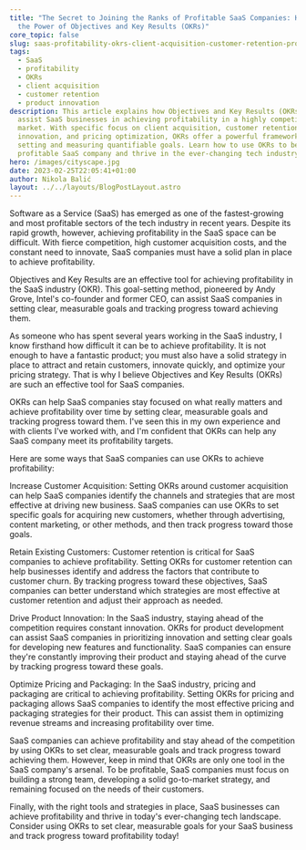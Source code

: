 ```yaml
---
title: "The Secret to Joining the Ranks of Profitable SaaS Companies: Harnessing
  the Power of Objectives and Key Results (OKRs)"
core_topic: false
slug: saas-profitability-okrs-client-acquisition-customer-retention-product-innovation
tags:
  - SaaS
  - profitability
  - OKRs
  - client acquisition
  - customer retention
  - product innovation
description: This article explains how Objectives and Key Results (OKRs) can
  assist SaaS businesses in achieving profitability in a highly competitive
  market. With specific focus on client acquisition, customer retention, product
  innovation, and pricing optimization, OKRs offer a powerful framework for
  setting and measuring quantifiable goals. Learn how to use OKRs to become a
  profitable SaaS company and thrive in the ever-changing tech industry.
hero: /images/cityscape.jpg
date: 2023-02-25T22:05:41+01:00
author: Nikola Balić
layout: ../../layouts/BlogPostLayout.astro
---
```

Software as a Service (SaaS) has emerged as one of the fastest-growing and most profitable sectors of the tech industry in recent years. Despite its rapid growth, however, achieving profitability in the SaaS space can be difficult. With fierce competition, high customer acquisition costs, and the constant need to innovate, SaaS companies must have a solid plan in place to achieve profitability.

Objectives and Key Results are an effective tool for achieving profitability in the SaaS industry (OKR). This goal-setting method, pioneered by Andy Grove, Intel's co-founder and former CEO, can assist SaaS companies in setting clear, measurable goals and tracking progress toward achieving them.

As someone who has spent several years working in the SaaS industry, I know firsthand how difficult it can be to achieve profitability. It is not enough to have a fantastic product; you must also have a solid strategy in place to attract and retain customers, innovate quickly, and optimize your pricing strategy. That is why I believe Objectives and Key Results (OKRs) are such an effective tool for SaaS companies.

OKRs can help SaaS companies stay focused on what really matters and achieve profitability over time by setting clear, measurable goals and tracking progress toward them. I've seen this in my own experience and with clients I've worked with, and I'm confident that OKRs can help any SaaS company meet its profitability targets.

Here are some ways that SaaS companies can use OKRs to achieve profitability:

Increase Customer Acquisition: Setting OKRs around customer acquisition can help SaaS companies identify the channels and strategies that are most effective at driving new business. SaaS companies can use OKRs to set specific goals for acquiring new customers, whether through advertising, content marketing, or other methods, and then track progress toward those goals.

Retain Existing Customers: Customer retention is critical for SaaS companies to achieve profitability. Setting OKRs for customer retention can help businesses identify and address the factors that contribute to customer churn. By tracking progress toward these objectives, SaaS companies can better understand which strategies are most effective at customer retention and adjust their approach as needed.

Drive Product Innovation: In the SaaS industry, staying ahead of the competition requires constant innovation. OKRs for product development can assist SaaS companies in prioritizing innovation and setting clear goals for developing new features and functionality. SaaS companies can ensure they're constantly improving their product and staying ahead of the curve by tracking progress toward these goals.

Optimize Pricing and Packaging: In the SaaS industry, pricing and packaging are critical to achieving profitability. Setting OKRs for pricing and packaging allows SaaS companies to identify the most effective pricing and packaging strategies for their product. This can assist them in optimizing revenue streams and increasing profitability over time.

SaaS companies can achieve profitability and stay ahead of the competition by using OKRs to set clear, measurable goals and track progress toward achieving them. However, keep in mind that OKRs are only one tool in the SaaS company's arsenal. To be profitable, SaaS companies must focus on building a strong team, developing a solid go-to-market strategy, and remaining focused on the needs of their customers.

Finally, with the right tools and strategies in place, SaaS businesses can achieve profitability and thrive in today's ever-changing tech landscape. Consider using OKRs to set clear, measurable goals for your SaaS business and track progress toward profitability today!